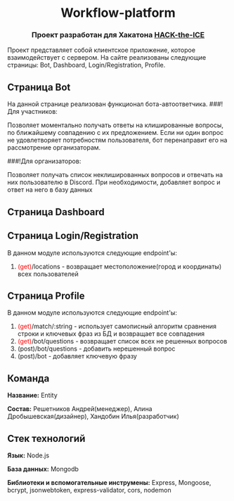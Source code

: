 <h1 align="center">Workflow-platform</h1> 
<h3 align="center">Проект разработан для Хакатона <a href="https://ityakutia.com/hack-the-ice" target="_blank">HACK-the-ICE</a></h3>

Проект представляет собой клиентское приложение, которое взаимодействует с сервером. На сайте реализованы следующие страницы: Bot, Dashboard, Login/Registration, Profile. 

## Страница Bot
  
На данной странице реализован функционал бота-автоответчика. 
###!Для участников:

Позволяет моментально получать ответы на клишированные вопросы, по ближайшему совпадению с их предложением. Если ни один вопрос не удовлетворяет потребностям пользователя, бот перенаправит его на рассмотрение организаторам.

###!Для организаторов:

Позволяет получать список неклишированных вопросов и отвечать на них пользователю в Discord. При необходимости, добавляет вопрос и ответ на него в базу данных

## Страница Dashboard


## Страница Login/Registration

В данном модуле используются следующие endpoint'ы:
  1. <span style="color:red">(get)</span>/locations - возвращает местоположениe(город и координаты) всех пользователей
  
## Страница Profile

В данном модуле используются следующие endpoint'ы:
  1. <span style="color:red">(get)</span>/match/:string - использует самописный алгоритм сравнения строки и ключевых фраз из БД и возвращает все совпадения
  2. <span style="color:red">(get)</span>/bot/questions - возвращает список всех не решенных вопросов
  3. (post)/bot/questions - добавить нерешенный вопрос
  4. (post)/bot - добавляет ключевую фразу
  
## Команда

**Название:** Entity

**Состав:** Решетников Андрей(менеджер), Алина Дробышевская(дизайнер), Хандобин Илья(разработчик)
## Стек технологий
**Язык:** Node.js

**База данных:** Mongodb

**Библиотеки и вспомогательные инструмены:** Express, Mongoose, bcrypt, jsonwebtoken, express-validator, cors, nodemon
